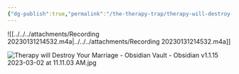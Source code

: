 ```yaml
---
{"dg-publish":true,"permalink":"/the-therapy-trap/therapy-will-destroy-your-marriage/"}
---
```




![[../../../attachments/Recording 20230131214532.m4a\|../../../attachments/Recording 20230131214532.m4a]]


![Therapy will Destroy Your Marriage - Obsidian Vault - Obsidian v1.1.15 2023-03-02 at 11.11.03 AM.jpg](/img/user/The%20Therapy%20Trap/attachments/Therapy%20will%20Destroy%20Your%20Marriage%20-%20Obsidian%20Vault%20-%20Obsidian%20v1.1.15%202023-03-02%20at%2011.11.03%20AM.jpg)

